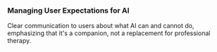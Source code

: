 ### Managing User Expectations for AI
Clear communication to users about what AI can and cannot do, emphasizing that it's a companion, not a replacement for professional therapy.
